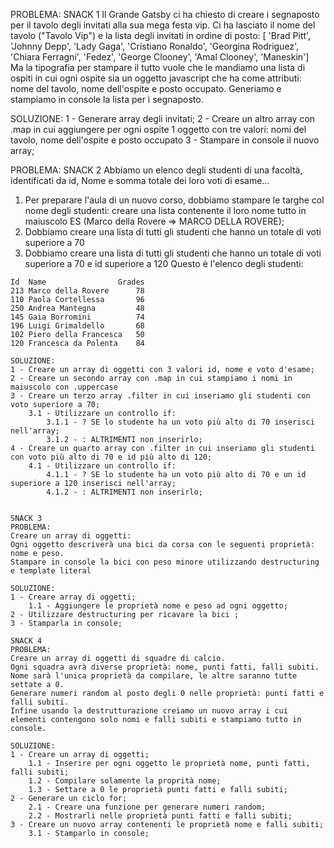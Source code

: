 PROBLEMA:
SNACK 1
Il Grande Gatsby ci ha chiesto di creare i segnaposto per il tavolo degli invitati alla sua mega festa vip.
Ci ha lasciato il nome del tavolo ("Tavolo Vip") e la lista degli invitati in ordine di posto:
[ 'Brad Pitt', 'Johnny Depp', 'Lady Gaga', 'Cristiano Ronaldo', 'Georgina Rodriguez', 'Chiara Ferragni', 'Fedez', 'George Clooney', 'Amal Clooney', 'Maneskin']  
Ma la tipografia per stampare il tutto vuole che le mandiamo una lista di ospiti in cui ogni ospite sia un oggetto javascript che ha come attributi: nome del tavolo, nome dell'ospite e posto occupato.
Generiamo e stampiamo in console la lista per i segnaposto.

SOLUZIONE:
1 - Generare array degli invitati;
2 - Creare un altro array con .map in cui aggiungere per ogni ospite 1 oggetto con tre valori: nomi del tavolo, nome dell'ospite e posto occupato
3 - Stampare in console il nuovo array;

PROBLEMA:
SNACK 2
Abbiamo un elenco degli studenti di una facoltà, identificati da id, Nome e somma totale dei loro voti di esame...
1. Per preparare l'aula di un nuovo corso, dobbiamo stampare le targhe col nome degli studenti: creare una lista contenente il loro nome tutto in maiuscolo
ES (Marco della Rovere => MARCO DELLA ROVERE);
2. Dobbiamo creare una lista di tutti gli studenti che hanno un totale di voti superiore a 70
3. Dobbiamo creare una lista di tutti gli studenti che hanno un totale di voti superiore a 70 e id superiore a 120
Questo è l'elenco degli studenti:
```
Id  Name                Grades
213 Marco della Rovere      78
110 Paola Cortellessa       96
250 Andrea Mantegna 	    48
145 Gaia Borromini          74
196 Luigi Grimaldello 	    68
102 Piero della Francesca   50
120 Francesca da Polenta    84

SOLUZIONE:
1 - Creare un array di oggetti con 3 valori id, nome e voto d'esame;
2 - Creare un secondo array con .map in cui stampiamo i nomi in maiuscolo con .uppercase
3 - Creare un terzo array .filter in cui inseriamo gli studenti con voto superiore a 70;
    3.1 - Utilizzare un controllo if:
        3.1.1 - ? SE lo studente ha un voto più alto di 70 inserisci nell'array;
        3.1.2 - : ALTRIMENTI non inserirlo;
4 - Creare un quarto array con .filter in cui inseriamo gli studenti con voto più alto di 70 e id più alto di 120;
    4.1 - Utilizzare un controllo if:
        4.1.1 - ? SE lo studente ha un voto più alto di 70 e un id superiore a 120 inserisci nell'array;
        4.1.2 - : ALTRIMENTI non inserirlo;


SNACK 3
PROBLEMA:
Creare un array di oggetti:
Ogni oggetto descriverà una bici da corsa con le seguenti proprietà: nome e peso.
Stampare in console la bici con peso minore utilizzando destructuring e template literal

SOLUZIONE:
1 - Creare array di oggetti;
    1.1 - Aggiungere le proprietà nome e peso ad ogni oggetto;
2 - Utilizzare destructuring per ricavare la bici ;
3 - Stamparla in console;

SNACK 4 
PROBLEMA: 
Creare un array di oggetti di squadre di calcio.
Ogni squadra avrà diverse proprietà: nome, punti fatti, falli subiti.
Nome sarà l'unica proprietà da compilare, le altre saranno tutte settate a 0.
Generare numeri random al posto degli 0 nelle proprietà: punti fatti e falli subiti.
Infine usando la destrutturazione creiamo un nuovo array i cui elementi contengono solo nomi e falli subiti e stampiamo tutto in console.

SOLUZIONE:
1 - Creare un array di oggetti;
    1.1 - Inserire per ogni oggetto le proprietà nome, punti fatti, falli subiti;
    1.2 - Compilare solamente la proprità nome;
    1.3 - Settare a 0 le proprietà punti fatti e falli subiti;
2 - Generare un ciclo for;
    2.1 - Creare una funzione per generare numeri random;
    2.2 - Mostrarli nelle proprietà punti fatti e falli subiti;
3 - Creare un nuovo array contenenti le proprietà nome e falli subiti;
    3.1 - Stamparlo in console;
